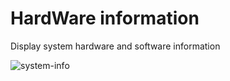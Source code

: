 # HardWare information
Display system hardware and software information

![system-info](https://user-images.githubusercontent.com/53658372/170818383-dc0e7c4e-ffa4-4979-888e-d3404ea84f21.PNG)

